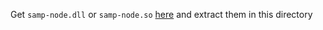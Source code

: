 Get `samp-node.dll` or `samp-node.so` [here](https://github.com/AmyrAhmady/samp-node/releases) and extract them in this directory

